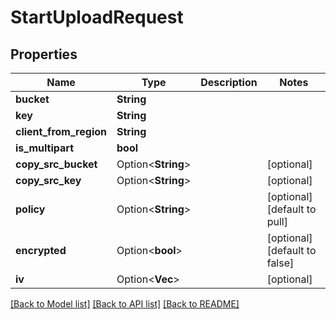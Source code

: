 # StartUploadRequest

## Properties

Name | Type | Description | Notes
------------ | ------------- | ------------- | -------------
**bucket** | **String** |  | 
**key** | **String** |  | 
**client_from_region** | **String** |  | 
**is_multipart** | **bool** |  | 
**copy_src_bucket** | Option<**String**> |  | [optional]
**copy_src_key** | Option<**String**> |  | [optional]
**policy** | Option<**String**> |  | [optional][default to pull]
**encrypted** | Option<**bool**> |  | [optional][default to false]
**iv** | Option<**Vec<i32>**> |  | [optional]

[[Back to Model list]](../README.md#documentation-for-models) [[Back to API list]](../README.md#documentation-for-api-endpoints) [[Back to README]](../README.md)



